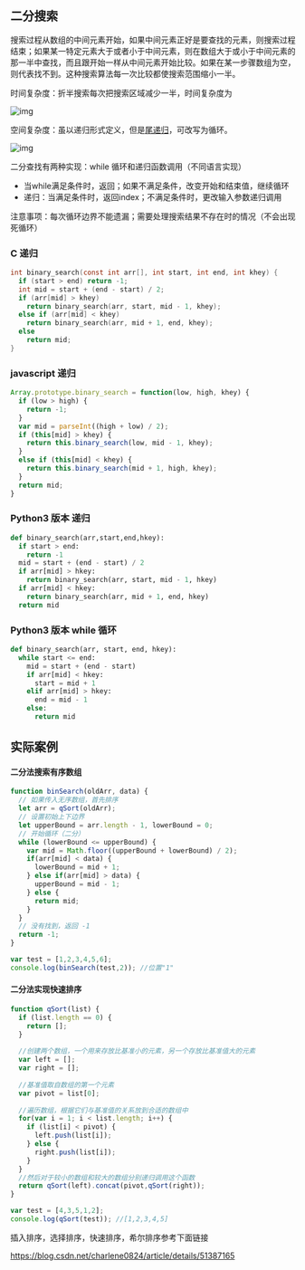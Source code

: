 ## 二分搜索

搜索过程从数组的中间元素开始，如果中间元素正好是要查找的元素，则搜索过程结束；如果某一特定元素大于或者小于中间元素，则在数组大于或小于中间元素的那一半中查找，而且跟开始一样从中间元素开始比较。如果在某一步骤数组为空，则代表找不到。这种搜索算法每一次比较都使搜索范围缩小一半。

时间复杂度：折半搜索每次把搜索区域减少一半，时间复杂度为

![img](https://bkimg.cdn.bcebos.com/formula/5faf674bdd725a78fdc4c7a373b64e84.svg)

空间复杂度：虽以递归形式定义，但是[尾递归](https://baike.baidu.com/item/尾递归)，可改写为循环。

![img](https://bkimg.cdn.bcebos.com/formula/345aa0aa5ea18da36e05282e794aeee9.svg)

二分查找有两种实现：while 循环和递归函数调用（不同语言实现）

- 当while满足条件时，返回；如果不满足条件，改变开始和结束值，继续循环
- 递归：当满足条件时，返回index；不满足条件时，更改输入参数递归调用

注意事项：每次循环边界不能遗漏；需要处理搜索结果不存在时的情况（不会出现死循环）

### C 递归

```c
int binary_search(const int arr[], int start, int end, int khey) {
  if (start > end) return -1;
  int mid = start + (end - start) / 2;
  if (arr[mid] > khey)
    return binary_search(arr, start, mid - 1, khey);
  else if (arr[mid] < khey)
    return binary_search(arr, mid + 1, end, khey);
  else
    return mid;
}
```

### javascript 递归

```js
Array.prototype.binary_search = function(low, high, khey) {
  if (low > high) {
    return -1;
  }
  var mid = parseInt((high + low) / 2);
  if (this[mid] > khey) {
    return this.binary_search(low, mid - 1, khey);
  }
  else if (this[mid] < khey) {
    return this.binary_search(mid + 1, high, khey);
  }
  return mid;
}
```


### Python3 版本 递归

```python
def binary_search(arr,start,end,hkey):
  if start > end:
    return -1
  mid = start + (end - start) / 2
  if arr[mid] > hkey:
    return binary_search(arr, start, mid - 1, hkey)
  if arr[mid] < hkey:
    return binary_search(arr, mid + 1, end, hkey)
  return mid
```

### Python3 版本 while 循环

```python
def binary_search(arr, start, end, hkey):
  while start <= end:
    mid = start + (end - start)
    if arr[mid] < hkey:
      start = mid + 1
    elif arr[mid] > hkey:
      end = mid - 1
    else:
      return mid
```

## 实际案例

#### 二分法搜索有序数组

~~~js
function binSearch(oldArr, data) {
  // 如果传入无序数组，首先排序
  let arr = qSort(oldArr);
  // 设置初始上下边界
  let upperBound = arr.length - 1, lowerBound = 0;
  // 开始循环（二分）
  while (lowerBound <= upperBound) {
    var mid = Math.floor((upperBound + lowerBound) / 2);
    if(arr[mid] < data) {
      lowerBound = mid + 1;
    } else if(arr[mid] > data) {
      upperBound = mid - 1;
    } else {
      return mid;
    }
  }
  // 没有找到，返回 -1
  return -1;
}

var test = [1,2,3,4,5,6];
console.log(binSearch(test,2)); //位置"1"
~~~

#### 二分法实现快速排序

~~~js
function qSort(list) {
  if (list.length == 0) {
    return [];
  }
  
  //创建两个数组，一个用来存放比基准小的元素，另一个存放比基准值大的元素
  var left = [];
  var right = [];
  
  //基准值取自数组的第一个元素
  var pivot = list[0];
  
  //遍历数组，根据它们与基准值的关系放到合适的数组中
  for(var i = 1; i < list.length; i++) {
    if (list[i] < pivot) {
      left.push(list[i]);
    } else {
      right.push(list[i]);
    }
  }
  //然后对于较小的数组和较大的数组分别递归调用这个函数
  return qSort(left).concat(pivot,qSort(right));
}

var test = [4,3,5,1,2];
console.log(qSort(test)); //[1,2,3,4,5]
~~~

插入排序，选择排序，快速排序，希尔排序参考下面链接

https://blog.csdn.net/charlene0824/article/details/51387165

